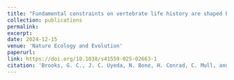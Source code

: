 ```yaml
---
title: "Fundamental constraints on vertebrate life history are shaped by aquatic-terrestrial transitions and reproductive mode"
collection: publications
permalink: 
excerpt:
date: 2024-12-15
venue: 'Nature Ecology and Evolution'
paperurl:
link: https://doi.org/10.1038/s41559-025-02663-1
citation: 'Brooks, G. C., J. C. Uyeda, N. Bone, H. Conrad, C. Mull, and H. K. Kindsvater. 2025. Fundamental constraints on vertebrate life history are shaped by aquatic-terrestrial transitions and reproductive mode. Nature Ecology and Evolution.'
---
```

